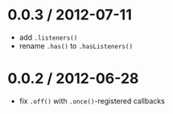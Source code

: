 
0.0.3 / 2012-07-11 
==================

  * add `.listeners()`
  * rename `.has()` to `.hasListeners()`

0.0.2 / 2012-06-28 
==================

  * fix `.off()` with `.once()`-registered callbacks

